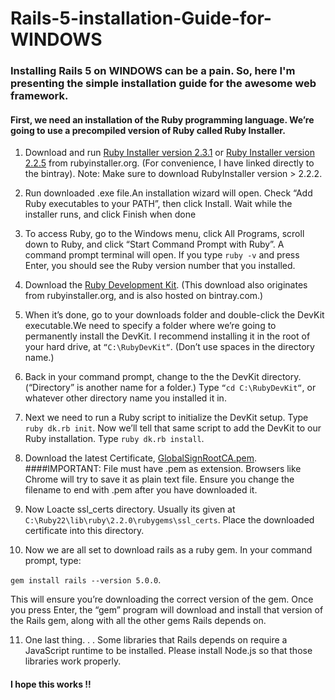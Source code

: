 # Rails-5-installation-Guide-for-WINDOWS

### Installing Rails 5 on WINDOWS can be a pain. So, here I'm presenting the simple installation guide for the awesome web framework.



#### First, we need an installation of the Ruby programming language. We’re going to use a precompiled version of Ruby called Ruby Installer.



 1. Download and run [Ruby Installer version 2.3.1](https://bintray.com/oneclick/rubyinstaller/rubyinstaller/2.3.1) or [Ruby Installer version 2.2.5](https://bintray.com/oneclick/rubyinstaller/rubyinstaller/2.2.5) from rubyinstaller.org. (For convenience, I have linked directly to the bintray). Note: Make sure to download RubyInstaller version > 2.2.2.
 
 

 2. Run downloaded .exe file.An installation wizard will open. Check “Add Ruby executables to your PATH”, then click Install. Wait while the installer runs, and click Finish when done
 
 

 3. To access Ruby, go to the Windows menu, click All Programs, scroll down to Ruby, and click “Start Command Prompt with Ruby”. A command prompt terminal will open. If you type `ruby -v` and press Enter, you should see the Ruby version number that you installed.
 
 
 

 4. Download the [Ruby Development Kit](http://dl.bintray.com/oneclick/rubyinstaller/DevKit-mingw64-32-4.7.2-20130224-1151-sfx.exe). (This download also originates from rubyinstaller.org, and is also hosted on bintray.com.)
 
 
 

 5. When it’s done, go to your downloads folder and double-click the DevKit executable.We need to specify a folder where we’re going to permanently install the DevKit. I recommend installing it in the root of your hard drive, at `“C:\RubyDevKit“`. (Don’t use spaces in the directory name.)
 
 
 

 6. Back in your command prompt, change to the the DevKit directory. (“Directory” is another name for a folder.) Type `“cd C:\RubyDevKit“`, or whatever other directory name you installed it in.
 
 
 

 7. Next we need to run a Ruby script to initialize the DevKit setup. Type `ruby dk.rb init`. Now we’ll tell that same script to add the DevKit to our Ruby installation. Type `ruby dk.rb install`.
 
 
 

 8. Download the latest Certificate, [GlobalSignRootCA.pem](https://raw.githubusercontent.com/rubygems/rubygems/master/lib/rubygems/ssl_certs/index.rubygems.org/GlobalSignRootCA.pem).
 ####IMPORTANT: File must have .pem as extension. Browsers like Chrome will try to save it as plain text file. Ensure you change the filename to end with .pem after you have downloaded it.
 
 
 

 9. Now Loacte ssl_certs directory. Usually its given at `C:\Ruby22\lib\ruby\2.2.0\rubygems\ssl_certs`. Place the downloaded certificate into this directory.
 
 
 
 
10. Now we are all set to download rails as a ruby gem. In your command prompt, type:



`
gem install rails --version 5.0.0
`.



This will ensure you’re downloading the correct version of the gem. Once you press Enter, the “gem” program will download and install that version of the Rails gem, along with all the other gems Rails depends on.



 11. One last thing. . . Some libraries that Rails depends on require a JavaScript runtime to be installed. Please install Node.js so that those libraries work properly.


#### I hope this works !!
